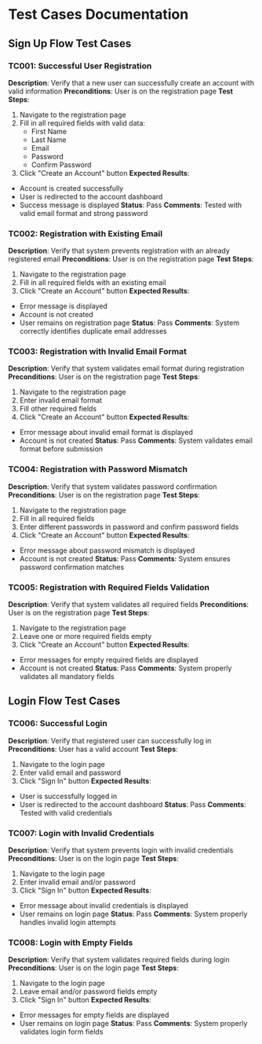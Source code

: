 # Test Cases Documentation

## Sign Up Flow Test Cases

### TC001: Successful User Registration
**Description**: Verify that a new user can successfully create an account with valid information
**Preconditions**: User is on the registration page
**Test Steps**:
1. Navigate to the registration page
2. Fill in all required fields with valid data:
   - First Name
   - Last Name
   - Email
   - Password
   - Confirm Password
3. Click "Create an Account" button
**Expected Results**: 
- Account is created successfully
- User is redirected to the account dashboard
- Success message is displayed
**Status**: Pass
**Comments**: Tested with valid email format and strong password

### TC002: Registration with Existing Email
**Description**: Verify that system prevents registration with an already registered email
**Preconditions**: User is on the registration page
**Test Steps**:
1. Navigate to the registration page
2. Fill in all required fields with an existing email
3. Click "Create an Account" button
**Expected Results**: 
- Error message is displayed
- Account is not created
- User remains on registration page
**Status**: Pass
**Comments**: System correctly identifies duplicate email addresses

### TC003: Registration with Invalid Email Format
**Description**: Verify that system validates email format during registration
**Preconditions**: User is on the registration page
**Test Steps**:
1. Navigate to the registration page
2. Enter invalid email format
3. Fill other required fields
4. Click "Create an Account" button
**Expected Results**: 
- Error message about invalid email format is displayed
- Account is not created
**Status**: Pass
**Comments**: System validates email format before submission

### TC004: Registration with Password Mismatch
**Description**: Verify that system validates password confirmation
**Preconditions**: User is on the registration page
**Test Steps**:
1. Navigate to the registration page
2. Fill in all required fields
3. Enter different passwords in password and confirm password fields
4. Click "Create an Account" button
**Expected Results**: 
- Error message about password mismatch is displayed
- Account is not created
**Status**: Pass
**Comments**: System ensures password confirmation matches

### TC005: Registration with Required Fields Validation
**Description**: Verify that system validates all required fields
**Preconditions**: User is on the registration page
**Test Steps**:
1. Navigate to the registration page
2. Leave one or more required fields empty
3. Click "Create an Account" button
**Expected Results**: 
- Error messages for empty required fields are displayed
- Account is not created
**Status**: Pass
**Comments**: System properly validates all mandatory fields

## Login Flow Test Cases

### TC006: Successful Login
**Description**: Verify that registered user can successfully log in
**Preconditions**: User has a valid account
**Test Steps**:
1. Navigate to the login page
2. Enter valid email and password
3. Click "Sign In" button
**Expected Results**: 
- User is successfully logged in
- User is redirected to the account dashboard
**Status**: Pass
**Comments**: Tested with valid credentials

### TC007: Login with Invalid Credentials
**Description**: Verify that system prevents login with invalid credentials
**Preconditions**: User is on the login page
**Test Steps**:
1. Navigate to the login page
2. Enter invalid email and/or password
3. Click "Sign In" button
**Expected Results**: 
- Error message about invalid credentials is displayed
- User remains on login page
**Status**: Pass
**Comments**: System properly handles invalid login attempts

### TC008: Login with Empty Fields
**Description**: Verify that system validates required fields during login
**Preconditions**: User is on the login page
**Test Steps**:
1. Navigate to the login page
2. Leave email and/or password fields empty
3. Click "Sign In" button
**Expected Results**: 
- Error messages for empty fields are displayed
- User remains on login page
**Status**: Pass
**Comments**: System properly validates login form fields 